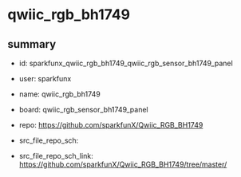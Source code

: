 # qwiic_rgb_bh1749
 
## summary 
* id: sparkfunx_qwiic_rgb_bh1749_qwiic_rgb_sensor_bh1749_panel
* user: sparkfunx
* name: qwiic_rgb_bh1749
* board: qwiic_rgb_sensor_bh1749_panel
* repo: https://github.com/sparkfunX/Qwiic_RGB_BH1749



* src_file_repo_sch: 
* src_file_repo_sch_link: https://github.com/sparkfunX/Qwiic_RGB_BH1749/tree/master/







